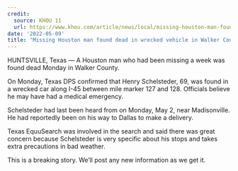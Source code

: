 ```yaml
---
credit:
  source: KHOU 11
  url: https://www.khou.com/article/news/local/missing-houston-man-found-dead/285-eefc9d47-da72-429b-afb8-e1d40b5588e7
date: '2022-05-09'
title: "Missing Houston man found dead in wrecked vehicle in Walker County"
---
```

HUNTSVILLE, Texas — A Houston man who had been missing a week was found dead Monday in Walker County.

On Monday, Texas DPS confirmed that Henry Schelsteder, 69, was found in a wrecked car along I-45 between mile marker 127 and 128. Officials believe he may have had a medical emergency.

Schelsteder had last been heard from on Monday, May 2, near Madisonville. He had reportedly been on his way to Dallas to make a delivery.

Texas EquuSearch was involved in the search and said there was great concern because Schelsteder is very specific about his stops and takes extra precautions in bad weather.

This is a breaking story. We’ll post any new information as we get it.
